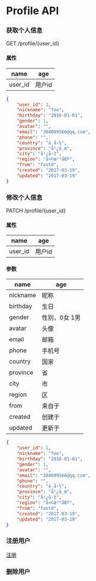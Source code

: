 # Profile API

### 获取个人信息

GET /profile/{user_id}

#### 属性

name | age
---- | ---
user_id | 用户id

```json
{
    "user_id": 1, 
    "nickname": "foo", 
    "birthday": "2016-01-01", 
    "gender": 1, 
    "avatar": "", 
    "email": "384099566@qq.com", 
    "phone": "", 
    "country": "ä¸­å›½", 
    "province": "å¹¿ä¸œ", 
    "city": "å¹¿å·ž", 
    "region": "å¤©æ²³åŒº", 
    "from": "fastd", 
    "created": "2017-03-19", 
    "updated": "2017-03-19"
}
```

### 修改个人信息

PATCH /profile/{user_id}

#### 属性

name | age
---- | ---
user_id | 用户id

#### 参数

name | age
---- | ---
nickname | 昵称
birthday | 生日
gender | 性别，0女 1男
avatar | 头像
email | 邮箱
phone | 手机号
country | 国家
province | 省
city | 市
region | 区
from | 来自于
created | 创建于
updated | 更新于

```json
{
    "user_id": 1, 
    "nickname": "foo", 
    "birthday": "2016-01-01", 
    "gender": 1, 
    "avatar": "", 
    "email": "384099566@qq.com", 
    "phone": "", 
    "country": "ä¸­å›½", 
    "province": "å¹¿ä¸œ", 
    "city": "å¹¿å·ž", 
    "region": "å¤©æ²³åŒº", 
    "from": "fastd", 
    "created": "2017-03-19", 
    "updated": "2017-03-19"
}
```

### 注册用户

[注册](register.md)

### 删除用户

